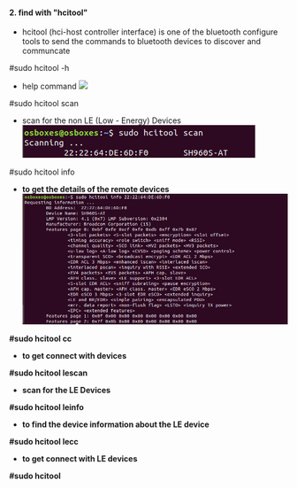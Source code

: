 #### 2. find with "hcitool"
   - hcitool (hci-host controller interface) is one of the bluetooth configure tools to send the commands to bluetooth devices to discover and communcate
   
   #sudo hcitool -h 
   - help command
   ![](https://github.com/V33RU/BLE-UAE/blob/master/photos/hcitoolscan.PNG)
   
   #sudo hcitool scan
   - scan for the non LE (Low - Energy) Devices
   ![](photos/hcitoolscan.PNG)
   
   #sudo hcitool info <b addr>
   - to get the details of the remote devices
   ![](photos/hcitoolinfo.PNG)
   
   #sudo hcitool cc 
   - to get connect with devices 
      
   #sudo hcitool lescan
   - scan for the LE Devices
   
   #sudo hcitool leinfo <baddr>
   - to find the device information about the LE device
   
   #sudo hcitool lecc  <baddr>
   - to get connect with LE devices
   
   #sudo hcitool 
